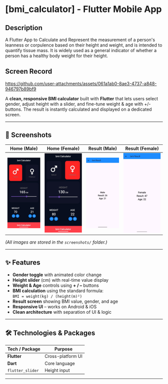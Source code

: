 # [bmi_calculator] - Flutter Mobile App

## Description
A Flutter App to Calculate and Represent the measurement of a person's leanness or corpulence based on their height and weight, and is intended to quantify tissue mass. It is widely used as a general indicator of whether a person has a healthy body weight for their height.

## Screen Record
https://github.com/user-attachments/assets/061a1ab0-8ae3-4737-a848-946797b89bf9

A **clean, responsive BMI calculator** built with **Flutter** that lets users select gender, adjust height with a slider, and fine-tune weight & age with +/- buttons. The result is instantly calculated and displayed on a dedicated screen.

---

## 📸 Screenshots  

| Home (Male) | Home (Female) | Result (Male) | Result (Female) |
|-------------|---------------|---------------|-----------------|
| ![home_male](screenshots/home_male.jpg) | ![home_female](screenshots/home_female.jpg) | ![result_male](screenshots/result_male.jpg) | ![result_female](screenshots/result_female.jpg) |

*(All images are stored in the `screenshots/` folder.)*

---

## ✨ Features  

- **Gender toggle** with animated color change  
- **Height slider** (cm) with real-time value display  
- **Weight & Age** controls using **+ / –** buttons  
- **BMI calculation** using the standard formula:  
  `BMI = weight(kg) / (height(m)²)`  
- **Result screen** showing BMI value, gender, and age  
- **Responsive UI** – works on Android & iOS  
- **Clean architecture** with separation of UI & logic  

---

## 🛠️ Technologies & Packages  

| Tech / Package | Purpose |
|----------------|---------|
| **Flutter**    | Cross-platform UI |
| **Dart**       | Core language |
| `flutter_slider`| Height input |

---
